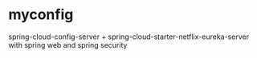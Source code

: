 # myconfig
spring-cloud-config-server + spring-cloud-starter-netflix-eureka-server with spring web and spring security
